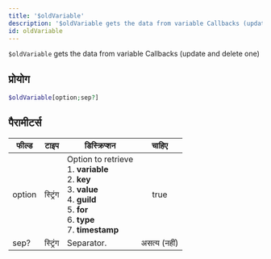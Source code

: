 ```yaml
---
title: '$oldVariable'
description: '$oldVariable gets the data from variable Callbacks (update and delete one)'
id: oldVariable
---
```


`$oldVariable` gets the data from variable Callbacks (update and delete one)

## प्रोयोग

```php
$oldVariable[option;sep?]
```

## पैरामीटर्स

| फील्ड  | टाइप     | डिस्क्रिप्शन                                                                                                                                                                                               |    चाहिए     |
| ------ | -------- | ---------------------------------------------------------------------------------------------------------------------------------------------------------------------------------------------------------- |:------------:|
| option | स्ट्रिंग | Option to retrieve <br /> 1. **variable** <br /> 2. **key** <br /> 3. **value** <br /> 4. **guild** <br /> 5. **for** <br /> 6. **type** <br /> 7. **timestamp** |     true     |
| sep?   | स्ट्रिंग | Separator.                                                                                                                                                                                                 | असत्य (नहीं) |